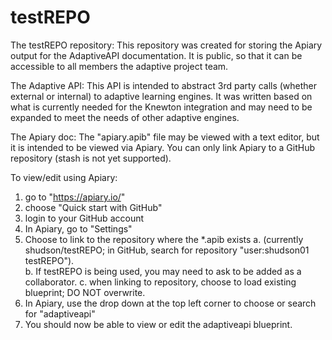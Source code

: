 # testREPO

The testREPO repository:
This repository was created for storing the Apiary output for the AdaptiveAPI documentation.  It is public, so that it can be accessible
to all members the adaptive project team.

The Adaptive API:
This API is intended to abstract 3rd party calls (whether external or internal) to adaptive learning engines.  It was written based on
what is currently needed for the Knewton integration and may need to be expanded to meet the needs of other adaptive engines.

The Apiary doc:
The "apiary.apib" file may be viewed with a text editor, but it is intended to be viewed via Apiary.  You can only link Apiary to
a GitHub repository (stash is not yet supported).

To view/edit using Apiary:
1. go to "https://apiary.io/"
2. choose "Quick start with GitHub"
3. login to your GitHub account
4. In Apiary, go to "Settings"
5. Choose to link to the repository where the *.apib exists 
  a. (currently shudson/testREPO; in GitHub, search for repository "user:shudson01 testREPO").  
  b. If testREPO is being used, you may need to ask to be added as a collaborator.
  c. when linking to repository, choose to load existing blueprint; DO NOT overwrite.
6. In Apiary, use the drop down at the top left corner to choose or search for "adaptiveapi"
7. You should now be able to view or edit the adaptiveapi blueprint.
